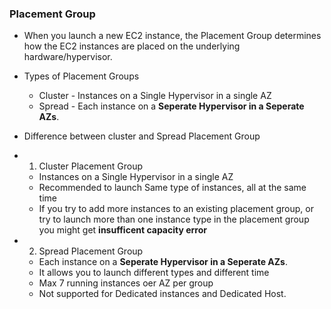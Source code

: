### Placement Group

  - When you launch a new EC2 instance, the Placement Group determines how the EC2 instances are placed on the underlying hardware/hypervisor. 
  
  - Types of Placement Groups
     - Cluster - Instances on a Single Hypervisor in a single AZ
     - Spread - Each instance on a **Seperate Hypervisor in a Seperate AZs**.

  - Difference between cluster and Spread Placement Group
  
  - 1. Cluster Placement Group
    - Instances on a Single Hypervisor in a single AZ
    - Recommended to launch Same type of instances, all at the same time
    - If you try to add more instances to an existing placement group, or try to launch more than one instance type in the placement group
      you might get **insufficent capacity error**
  
  - 2. Spread Placement Group 
    - Each instance on a **Seperate Hypervisor in a Seperate AZs**.
    - It allows you to launch different types and different time
    - Max 7 running instances oer AZ per group
    - Not supported for Dedicated instances and Dedicated Host. 
  
